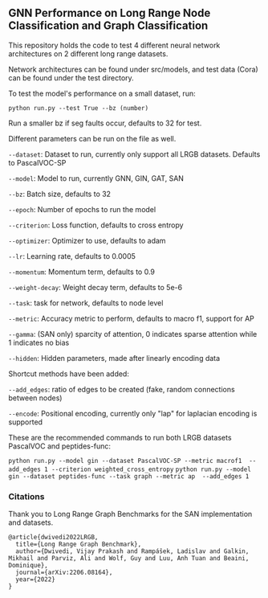## GNN Performance on Long Range Node Classification and Graph Classification

This repository holds the code to test 4 different neural network architectures
on 2 different long range datasets. 

Network architectures can be found under src/models, and test data (Cora) can
be found under the test directory.

To test the model's performance on a small dataset, run:
```azure
python run.py --test True --bz (number)
```
Run a smaller bz if seg faults occur, defaults to 32 for test.

Different parameters can be run on the file as well.

```--dataset```: Dataset to run, currently only support all LRGB datasets. Defaults to PascalVOC-SP

```--model```: Model to run, currently GNN, GIN, GAT, SAN

```--bz```: Batch size, defaults to 32

```--epoch```: Number of epochs to run the model

```--criterion```: Loss function, defaults to cross entropy 

```--optimizer```: Optimizer to use, defaults to adam

```--lr```: Learning rate, defaults to 0.0005

```--momentum```: Momentum term, defaults to 0.9

```--weight-decay```: Weight decay term, defaults to 5e-6

```--task```: task for network, defaults to node level

```--metric```: Accuracy metric to perform, defaults to macro f1, support for AP

```--gamma```: (SAN only) sparcity of attention, 0 indicates sparse attention while 1 indicates no bias

```--hidden```: Hidden parameters, made after linearly encoding data

Shortcut methods have been added:

```--add_edges```: ratio of edges to be created (fake, random connections between nodes)

```--encode```: Positional encoding, currently only "lap" for laplacian encoding is supported

These are the recommended commands to run both LRGB datasets PascalVOC and peptides-func:

```python run.py --model gin --dataset PascalVOC-SP --metric macrof1  --add_edges 1 --criterion weighted_cross_entropy```
```python run.py --model gin --dataset peptides-func --task graph --metric ap  --add_edges 1```

### Citations
Thank you to Long Range Graph Benchmarks for the SAN implementation and datasets.
```
@article{dwivedi2022LRGB,
  title={Long Range Graph Benchmark}, 
  author={Dwivedi, Vijay Prakash and Rampášek, Ladislav and Galkin, Mikhail and Parviz, Ali and Wolf, Guy and Luu, Anh Tuan and Beaini, Dominique},
  journal={arXiv:2206.08164},
  year={2022}
}
```